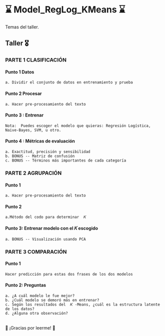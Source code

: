 # ⌛ Model_RegLog_KMeans ⌛


Temas del taller.


## Taller  🎖

### PARTE 1 CLASIFICACIÓN
#### Punto 1 Datos
    a. Dividir el conjunto de datos en entrenamiento y prueba
#### Punto 2 Procesar
    a. Hacer pre-procesamiento del texto    
#### Punto 3 : Entrenar 
    Nota:  Puedes escoger el modelo que quieras: Regresión Logística, Naive-Bayes, SVM, u otro.    
#### Punto 4 : Métricas de evaluación
    a. Exactitud, precisión y sensibilidad
    b. BONUS -- Matriz de confusión
    c. BONUS -- Términos más importantes de cada categoría
        
### PARTE 2 AGRUPACIÓN 

#### Punto 1 
    a. Hacer pre-procesamiento del texto
#### Punto 2
    a.Método del codo para determinar  𝐾    
#### Punto 3: Entrenar modelo con el  𝐾  escogido
    a. BONUS -- Visualización usando PCA

### PARTE 3 COMPARACIÓN

#### Punto 1
    Hacer predicción para estas dos frases de los dos modelos
#### Punto 2: Preguntas

    a. ¿A cuál modelo le fue mejor?
    b. ¿Cuál modelo se demoró más en entrenar?
    c. Según los resultados del  𝐾 -Means, ¿cuál es la estructura latente de los datos?
    d. ¿Alguna otra observación?


<br> 🦉 ¡Gracias por leerme! 🦉
